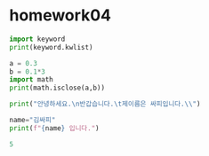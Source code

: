 # homework04

```python
import keyword
print(keyword.kwlist)
```

```python
a = 0.3
b = 0.1*3
import math
print(math.isclose(a,b))
```

```python
print("안녕하세요.\n반갑습니다.\t제이름은 싸피입니다.\\")
```

```python
name="김싸피"
print(f"{name} 입니다.")
```

```python
5
```

